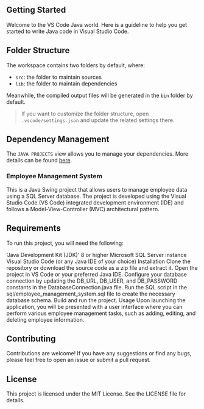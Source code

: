 ## Getting Started

Welcome to the VS Code Java world. Here is a guideline to help you get started to write Java code in Visual Studio Code.

## Folder Structure

The workspace contains two folders by default, where:

- `src`: the folder to maintain sources
- `lib`: the folder to maintain dependencies

Meanwhile, the compiled output files will be generated in the `bin` folder by default.

> If you want to customize the folder structure, open `.vscode/settings.json` and update the related settings there.

## Dependency Management

The `JAVA PROJECTS` view allows you to manage your dependencies. More details can be found [here](https://github.com/microsoft/vscode-java-dependency#manage-dependencies).


### Employee Management System
This is a Java Swing project that allows users to manage employee data using a SQL Server database. The project is developed using the Visual Studio Code (VS Code) integrated development environment (IDE) and follows a Model-View-Controller (MVC) architectural pattern.

## Requirements
To run this project, you will need the following:

'Java Development Kit (JDK)' 8 or higher
Microsoft SQL Server instance
Visual Studio Code (or any Java IDE of your choice)
Installation
Clone the repository or download the source code as a zip file and extract it.
Open the project in VS Code or your preferred Java IDE.
Configure your database connection by updating the DB_URL, DB_USER, and DB_PASSWORD constants in the DatabaseConnection.java file.
Run the SQL script in the sql/employee_management_system.sql file to create the necessary database schema.
Build and run the project.
Usage
Upon launching the application, you will be presented with a user interface where you can perform various employee management tasks, such as adding, editing, and deleting employee information.

##  Contributing
Contributions are welcome! If you have any suggestions or find any bugs, please feel free to open an issue or submit a pull request.

## License
This project is licensed under the MIT License. See the LICENSE file for details.
